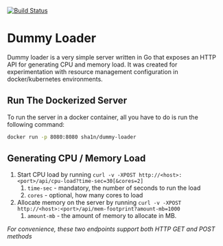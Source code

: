 [![Build Status](https://travis-ci.com/sha1n/dummy-loader.svg?branch=master)](https://travis-ci.com/sha1n/dummy-loader)

# Dummy Loader
Dummy loader is a very simple server written in Go that exposes an HTTP API for generating CPU and memory load. It was created for experimentation with resource management configuration in docker/kubernetes environments.


## Run The Dockerized Server
To run the server in a docker container, all you have to do is run the following command: 
```bash
docker run -p 8080:8080 sha1n/dummy-loader
```

## Generating CPU / Memory Load
1. Start CPU load by running `curl -v -XPOST http://<host>:<port>/api/cpu-load?time-sec=30[&cores=2]`
    1. `time-sec` - mandatory, the number of seconds to run the load
    2. `cores` - optional, how many cores to load 
2. Allocate memory on the server by running `curl -v -XPOST http://<host>:<port>/api/mem-footprint?amount-mb=1000`
    1. `amount-mb` - the amount of memory to allocate in MB.
    
*For convenience, these two endpoints support both HTTP GET and POST methods*     
   
